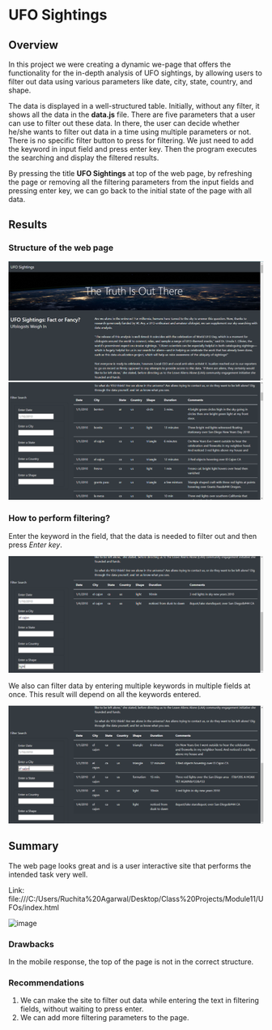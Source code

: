 # UFO Sightings

## Overview

In this project we were creating a dynamic we-page that offers the functionality for the in-depth analysis of UFO sightings, by allowing users to filter out data using various parameters like date, city, state, country, and shape.

The data is displayed in a well-structured table. Initially, without any filter, it shows all the data in the **data.js** file. 
There are five parameters that a user can use to filter out these data. In there, the user can decide whether he/she wants to filter out data in a time using multiple parameters or not. There is no specific filter button to press for filtering. We just need to add the keyword in input field and press enter key. Then the program executes the searching and display the filtered results.

By pressing the title **UFO Sightings** at top of the web page, by refreshing the page or removing all the filtering parameters from the input fields and pressing enter key, we can go back to the initial state of the page with all data.

## Results

### Structure of the web page

![Top of the Web page](static/images/page_ss_01.png)
![Search area and the table of the Web page](static/images/page_ss_02.png)

### How to perform filtering?

Enter the keyword in the field, that the data is needed to filter out and then press _Enter key_.

![Single parameter search](static/images/single_parameter.png)

We also can filter data by entering multiple keywords in multiple fields at once. This result will depend on all the keywords entered.

![Multiple keyword search](static/images/multi_parameter.png)

## Summary

The web page looks great and is a user interactive site that performs the intended task very well.

Link: file:///C:/Users/Ruchita%20Agarwal/Desktop/Class%20Projects/Module11/UFOs/index.html

![image](https://user-images.githubusercontent.com/102870991/190899174-4620f04f-0c0f-4ee4-98f8-863f92784e07.png)



### Drawbacks

In the mobile response, the top of the page is not in the correct structure.

### Recommendations

1. We can make the site to filter out data while entering the text in filtering fields, without waiting to press enter.
2. We can add more filtering parameters to the page.

